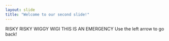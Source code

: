 ```yaml
---
layout: slide
title: "Welcome to our second slide!"
---
```

RISKY RISKY WIGGY WIGI THIS IS AN EMERGENCY
Use the left arrow to go back!
